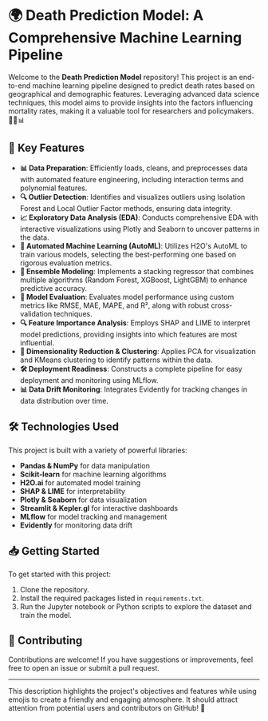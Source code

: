 # 🌍 Death Prediction Model: A Comprehensive Machine Learning Pipeline

Welcome to the **Death Prediction Model** repository! This project is an end-to-end machine learning pipeline designed to predict death rates based on geographical and demographic features. Leveraging advanced data science techniques, this model aims to provide insights into the factors influencing mortality rates, making it a valuable tool for researchers and policymakers. 🧑‍🔬📊

## 🚀 Key Features

- **📊 Data Preparation**: Efficiently loads, cleans, and preprocesses data with automated feature engineering, including interaction terms and polynomial features.
- **🔍 Outlier Detection**: Identifies and visualizes outliers using Isolation Forest and Local Outlier Factor methods, ensuring data integrity.
- **📈 Exploratory Data Analysis (EDA)**: Conducts comprehensive EDA with interactive visualizations using Plotly and Seaborn to uncover patterns in the data.
- **🤖 Automated Machine Learning (AutoML)**: Utilizes H2O's AutoML to train various models, selecting the best-performing one based on rigorous evaluation metrics.
- **🧩 Ensemble Modeling**: Implements a stacking regressor that combines multiple algorithms (Random Forest, XGBoost, LightGBM) to enhance predictive accuracy.
- **📏 Model Evaluation**: Evaluates model performance using custom metrics like RMSE, MAE, MAPE, and R², along with robust cross-validation techniques.
- **🔍 Feature Importance Analysis**: Employs SHAP and LIME to interpret model predictions, providing insights into which features are most influential.
- **🔄 Dimensionality Reduction & Clustering**: Applies PCA for visualization and KMeans clustering to identify patterns within the data.
- **🛠️ Deployment Readiness**: Constructs a complete pipeline for easy deployment and monitoring using MLflow.
- **📊 Data Drift Monitoring**: Integrates Evidently for tracking changes in data distribution over time.

## 🛠️ Technologies Used

This project is built with a variety of powerful libraries:
- **Pandas & NumPy** for data manipulation
- **Scikit-learn** for machine learning algorithms
- **H2O.ai** for automated model training
- **SHAP & LIME** for interpretability
- **Plotly & Seaborn** for data visualization
- **Streamlit & Kepler.gl** for interactive dashboards
- **MLflow** for model tracking and management
- **Evidently** for monitoring data drift

## 📥 Getting Started

To get started with this project:
1. Clone the repository.
2. Install the required packages listed in `requirements.txt`.
3. Run the Jupyter notebook or Python scripts to explore the dataset and train the model.

## 🤝 Contributing

Contributions are welcome! If you have suggestions or improvements, feel free to open an issue or submit a pull request.

---

This description highlights the project's objectives and features while using emojis to create a friendly and engaging atmosphere. It should attract attention from potential users and contributors on GitHub! 🎉
